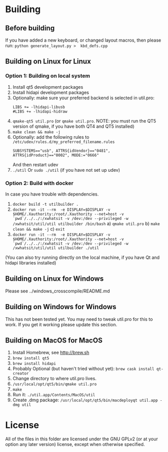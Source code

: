 # Building

## Before building

If you have added a new keyboard, or changed layout macros, then please run: ```python generate_layout.py >  kbd_defs.cpp```

## Building on Linux for Linux

### Option 1: Building on local system

1) Install qt5 development packages
2) Install hidapi development packages
3) Optionally: make sure your preferred backend is selected in util.pro:
   ```
   LIBS += -lhidapi-libusb
   #LIBS += -lhidapi-hidraw
   ```
4) ```qmake-qt5 util.pro```  (or ```qmake util.pro```. NOTE: you must run the QT5 version of qmake, if you have both QT4 and QT5 installed)
5) ```make clean && make -j```
6) Optionally: add the following rules to ```/etc/udev/rules.d/my_preferred_filename.rules```
   ```
   SUBSYSTEMS=="usb", ATTRS{idVendor}=="0481", ATTRS{idProduct}=="0002", MODE:="0666"
   ```
   And then restart udev
7) ```./util``` Or ```sudo ./util``` (if you have not set up udev)

### Option 2: Build with docker

In case you have trouble with dependencies.

1) ```docker build -t utilbuilder .```
2) ```docker run -it --rm  -e DISPLAY=$DISPLAY -v $HOME/.Xauthority:/root/.Xauthority --net=host -v `pwd`/../../:/xwhatsit -v /dev:/dev --privileged -w /xwhatsit/util/util utilbuilder /bin/bash```
   a) ```qmake util.pro```
   b) ```make clean && make -j```
   c) ```exit```
3) ```docker run -it --rm  -e DISPLAY=$DISPLAY -v $HOME/.Xauthority:/root/.Xauthority --net=host -v `pwd`/../../:/xwhatsit -v /dev:/dev --privileged -w /xwhatsit/util/util utilbuilder ./util```

(You can also try running directly on the local machine, if you have Qt and hidapi libraries installed)

## Building on Linux for Windows

Please see ../windows_crosscompile/README.md

## Building on Windows for Windows

This has not been tested yet. You may need to tweak util.pro for this to work. If you get it working please update this section.

## Building on MacOS for MacOS

1) Install Homebrew, see http://brew.sh
2) ```brew install qt5```
3) ```brew install hidapi```
4) Probably Optional (but haven't tried without yet): ```brew cask install qt-creator```
5) Change directory to where util.pro lives.
6) ```/usr/local/opt/qt5/bin/qmake util.pro```
7) ```make```
8) Run it: ```./util.app/Contents/MacOS/util```
9) Create .dmg package: ```/usr/local/opt/qt5/bin/macdeployqt util.app -dmg util```

# License

All of the files in this folder are licensed under the GNU GPLv2 (or at your option any later version) license, except when otherwise specified.
